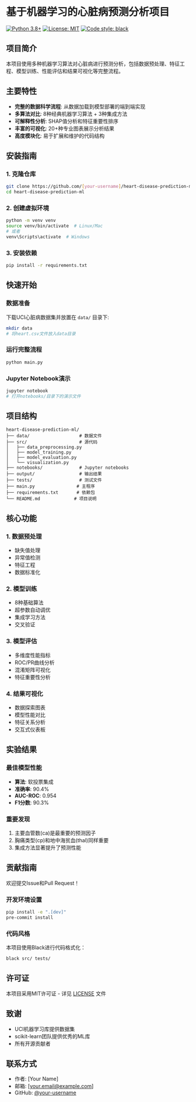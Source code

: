 # 基于机器学习的心脏病预测分析项目

[![Python 3.8+](https://img.shields.io/badge/python-3.8+-blue.svg)](https://www.python.org/downloads/)
[![License: MIT](https://img.shields.io/badge/License-MIT-yellow.svg)](https://opensource.org/licenses/MIT)
[![Code style: black](https://img.shields.io/badge/code%20style-black-000000.svg)](https://github.com/psf/black)

## 项目简介

本项目使用多种机器学习算法对心脏病进行预测分析，包括数据预处理、特征工程、模型训练、性能评估和结果可视化等完整流程。

## 主要特性

- **完整的数据科学流程**: 从数据加载到模型部署的端到端实现
- **多算法对比**: 8种经典机器学习算法 + 3种集成方法
- **可解释性分析**: SHAP值分析和特征重要性排序
- **丰富的可视化**: 20+种专业图表展示分析结果
- **高度模块化**: 易于扩展和维护的代码结构

## 安装指南

### 1. 克隆仓库
```bash
git clone https://github.com/[your-username]/heart-disease-prediction-ml.git
cd heart-disease-prediction-ml
```

### 2. 创建虚拟环境
```bash
python -m venv venv
source venv/bin/activate  # Linux/Mac
# 或者
venv\Scripts\activate  # Windows
```

### 3. 安装依赖
```bash
pip install -r requirements.txt
```

## 快速开始

### 数据准备
下载UCI心脏病数据集并放置在 `data/` 目录下:
```bash
mkdir data
# 将heart.csv文件放入data目录
```

### 运行完整流程
```bash
python main.py
```

### Jupyter Notebook演示
```bash
jupyter notebook
# 打开notebooks/目录下的演示文件
```

## 项目结构
```
heart-disease-prediction-ml/
├── data/                   # 数据文件
├── src/                    # 源代码
│   ├── data_preprocessing.py
│   ├── model_training.py
│   ├── model_evaluation.py
│   └── visualization.py
├── notebooks/              # Jupyter notebooks
├── output/                 # 输出结果
├── tests/                  # 测试文件
├── main.py                # 主程序
├── requirements.txt       # 依赖包
└── README.md             # 项目说明
```

## 核心功能

### 1. 数据预处理
- 缺失值处理
- 异常值检测
- 特征工程
- 数据标准化

### 2. 模型训练
- 8种基础算法
- 超参数自动调优
- 集成学习方法
- 交叉验证

### 3. 模型评估
- 多维度性能指标
- ROC/PR曲线分析
- 混淆矩阵可视化
- 特征重要性分析

### 4. 结果可视化
- 数据探索图表
- 模型性能对比
- 特征关系分析
- 交互式仪表板

## 实验结果

### 最佳模型性能
- **算法**: 软投票集成
- **准确率**: 90.4%
- **AUC-ROC**: 0.954
- **F1分数**: 90.3%

### 重要发现
1. 主要血管数(ca)是最重要的预测因子
2. 胸痛类型(cp)和地中海贫血(thal)同样重要
3. 集成方法显著提升了预测性能

## 贡献指南

欢迎提交Issue和Pull Request！

### 开发环境设置
```bash
pip install -e ".[dev]"
pre-commit install
```

### 代码风格
本项目使用Black进行代码格式化：
```bash
black src/ tests/
```

## 许可证

本项目采用MIT许可证 - 详见 [LICENSE](LICENSE) 文件

## 致谢

- UCI机器学习库提供数据集
- scikit-learn团队提供优秀的ML库
- 所有开源贡献者

## 联系方式

- 作者: [Your Name]
- 邮箱: [your.email@example.com]
- GitHub: [@your-username](https://github.com/your-username) 